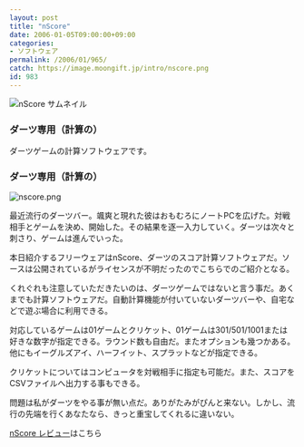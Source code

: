 ```yaml
---
layout: post
title: "nScore"
date: 2006-01-05T09:00:00+09:00
categories:
- ソフトウェア
permalink: /2006/01/965/
catch: https://image.moongift.jp/intro/nscore.png
id: 983
---
```

 ![nScore サムネイル](https://image.moongift.jp/intro/nscore.t.png "nScore サムネイル")
  

### ダーツ専用（計算の）
  
ダーツゲームの計算ソフトウェアです。  
<!--more-->  

### ダーツ専用（計算の）
  

![nscore.png](https://image.moongift.jp/intro/nscore.png "nscore.png")

  

最近流行のダーツバー。颯爽と現れた彼はおもむろにノートPCを広げた。対戦相手とゲームを決め、開始した。その結果を逐一入力していく。ダーツは次々と刺さり、ゲームは進んでいった。

  

本日紹介するフリーウェアはnScore、ダーツのスコア計算ソフトウェアだ。ソースは公開されているがライセンスが不明だったのでこちらでのご紹介となる。

  

くれぐれも注意していただきたいのは、ダーツゲームではないと言う事だ。あくまでも計算ソフトウェアだ。自動計算機能が付いていないダーツバーや、自宅などで遊ぶ場合に利用できる。

  

対応しているゲームは01ゲームとクリケット、01ゲームは301/501/1001または好きな数字が指定できる。ラウンド数も自由だ。またオプションも幾つかある。他にもイーグルズアイ、ハーフイット、スプラットなどが指定できる。

  

クリケットについてはコンピュータを対戦相手に指定も可能だ。また、スコアをCSVファイルへ出力する事もできる。

  

問題は私がダーツをやる事が無い点だ。ありがたみがぴんと来ない。しかし、流行の先端を行くあなたなら、きっと重宝してくれるに違いない。

  

[nScore レビュー](http://fw.moongift.jp/review/i-973.html)はこちら

